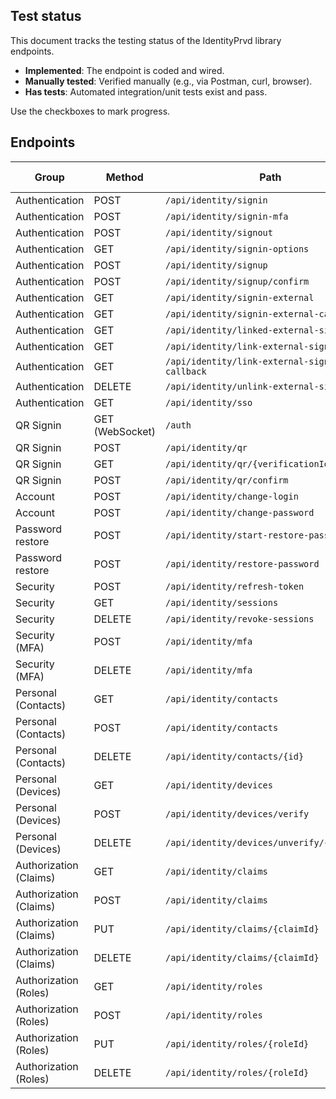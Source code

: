 ## Test status

This document tracks the testing status of the IdentityPrvd library endpoints.

- **Implemented**: The endpoint is coded and wired.
- **Manually tested**: Verified manually (e.g., via Postman, curl, browser).
- **Has tests**: Automated integration/unit tests exist and pass.

Use the checkboxes to mark progress.

## Endpoints

| Group | Method | Path | Implemented | Manually tested | Has tests |
|---|---|---|---|---|---|
| Authentication | POST | `/api/identity/signin` | [✅] | [✅] | [❌] |
| Authentication | POST | `/api/identity/signin-mfa` | [✅] | [✅] | [❌] |
| Authentication | POST | `/api/identity/signout` | [✅] | [✅] | [❌] |
| Authentication | GET | `/api/identity/signin-options` | [✅] | [✅] | [❌] |
| Authentication | POST | `/api/identity/signup` | [✅] | [✅] | [❌] |
| Authentication | POST | `/api/identity/signup/confirm` | [✅] | [✅] | [❌] |
| Authentication | GET | `/api/identity/signin-external` | [✅] | [✅] | [❌] |
| Authentication | GET | `/api/identity/signin-external-callback` | [✅] | [✅] | [❌] |
| Authentication | GET | `/api/identity/linked-external-signin` | [✅] | [✅] | [❌] |
| Authentication | GET | `/api/identity/link-external-signin` | [✅] | [✅] | [❌] |
| Authentication | GET | `/api/identity/link-external-signin-callback` | [✅] | [✅] | [❌] |
| Authentication | DELETE | `/api/identity/unlink-external-signin` | [✅] | [✅] | [❌] |
| Authentication | GET | `/api/identity/sso` | [✅] | [✅] | [❌] |
| QR Signin | GET (WebSocket) | `/auth` | [✅] | [✅❌] | [❌] |
| QR Signin | POST | `/api/identity/qr` | [✅] | [✅] | [❌] |
| QR Signin | GET | `/api/identity/qr/{verificationId}` | [✅] | [✅] | [❌] |
| QR Signin | POST | `/api/identity/qr/confirm` | [✅] | [✅] | [❌] |
| Account | POST | `/api/identity/change-login` | [✅] | [✅] | [❌] |
| Account | POST | `/api/identity/change-password` | [✅] | [✅] | [❌] |
| Password restore | POST | `/api/identity/start-restore-password` | [✅] | [✅] | [❌] |
| Password restore | POST | `/api/identity/restore-password` | [✅] | [✅] | [❌] |
| Security | POST | `/api/identity/refresh-token` | [✅] | [✅] | [❌] |
| Security | GET | `/api/identity/sessions` | [✅] | [✅] | [❌] |
| Security | DELETE | `/api/identity/revoke-sessions` | [✅] | [✅] | [❌] |
| Security (MFA) | POST | `/api/identity/mfa` | [✅] | [✅] | [❌] |
| Security (MFA) | DELETE | `/api/identity/mfa` | [✅] | [✅] | [❌] |
| Personal (Contacts) | GET | `/api/identity/contacts` | [✅] | [✅] | [❌] |
| Personal (Contacts) | POST | `/api/identity/contacts` | [✅] | [❌] | [❌] |
| Personal (Contacts) | DELETE | `/api/identity/contacts/{id}` | [✅] | [❌] | [❌] |
| Personal (Devices) | GET | `/api/identity/devices` | [✅] | [✅] | [❌] |
| Personal (Devices) | POST | `/api/identity/devices/verify` | [✅] | [❌] | [❌] |
| Personal (Devices) | DELETE | `/api/identity/devices/unverify/{deviceId}` | [✅] | [❌] | [❌] |
| Authorization (Claims) | GET | `/api/identity/claims` | [✅] | [❌] | [❌] |
| Authorization (Claims) | POST | `/api/identity/claims` | [✅] | [❌] | [❌] |
| Authorization (Claims) | PUT | `/api/identity/claims/{claimId}` | [✅] | [❌] | [❌] |
| Authorization (Claims) | DELETE | `/api/identity/claims/{claimId}` | [✅] | [❌] | [❌] |
| Authorization (Roles) | GET | `/api/identity/roles` | [✅] | [❌] | [❌] |
| Authorization (Roles) | POST | `/api/identity/roles` | [✅] | [❌] | [❌] |
| Authorization (Roles) | PUT | `/api/identity/roles/{roleId}` | [✅] | [❌] | [❌] |
| Authorization (Roles) | DELETE | `/api/identity/roles/{roleId}` | [✅] | [❌] | [❌] |
